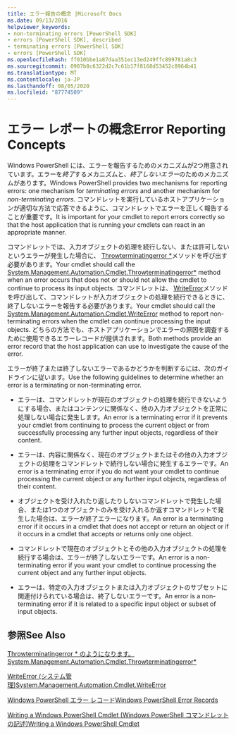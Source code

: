 ```yaml
---
title: エラー報告の概念 |Microsoft Docs
ms.date: 09/13/2016
helpviewer_keywords:
- non-terminating errors [PowerShell SDK]
- errors [PowerShell SDK], described
- terminating errors [PowerShell SDK]
- errors [PowerShell SDK]
ms.openlocfilehash: ff010bbe1a87daa351ec13ed249ffc899781a8c3
ms.sourcegitcommit: 0907b8c6322d2c7c61b17f8168d53452c8964b41
ms.translationtype: MT
ms.contentlocale: ja-JP
ms.lasthandoff: 08/05/2020
ms.locfileid: "87774509"
---
```

# <a name="error-reporting-concepts"></a><span data-ttu-id="873c6-102">エラー レポートの概念</span><span class="sxs-lookup"><span data-stu-id="873c6-102">Error Reporting Concepts</span></span>

<span data-ttu-id="873c6-103">Windows PowerShell には、エラーを報告するためのメカニズムが2つ用意されています。エラーを*終了*するメカニズムと、*終了しないエラー*のためのメカニズムがあります。</span><span class="sxs-lookup"><span data-stu-id="873c6-103">Windows PowerShell provides two mechanisms for reporting errors: one mechanism for *terminating errors* and another mechanism for *non-terminating errors*.</span></span> <span data-ttu-id="873c6-104">コマンドレットを実行しているホストアプリケーションが適切な方法で応答できるように、コマンドレットでエラーを正しく報告することが重要です。</span><span class="sxs-lookup"><span data-stu-id="873c6-104">It is important for your cmdlet to report errors correctly so that the host application that is running your cmdlets can react in an appropriate manner.</span></span>

<span data-ttu-id="873c6-105">コマンドレットでは、入力オブジェクトの処理を続行しない、または許可しないというエラーが発生した場合に、 [Throwterminatingerror \*](/dotnet/api/System.Management.Automation.Cmdlet.ThrowTerminatingError)メソッドを呼び出す必要があります。</span><span class="sxs-lookup"><span data-stu-id="873c6-105">Your cmdlet should call the [System.Management.Automation.Cmdlet.Throwterminatingerror\*](/dotnet/api/System.Management.Automation.Cmdlet.ThrowTerminatingError) method when an error occurs that does not or should not allow the cmdlet to continue to process its input objects.</span></span> <span data-ttu-id="873c6-106">コマンドレットは、 [WriteError](/dotnet/api/System.Management.Automation.Cmdlet.WriteError)メソッドを呼び出して、コマンドレットが入力オブジェクトの処理を続行できるときに、終了しないエラーを報告する必要があります。</span><span class="sxs-lookup"><span data-stu-id="873c6-106">Your cmdlet should call the [System.Management.Automation.Cmdlet.WriteError](/dotnet/api/System.Management.Automation.Cmdlet.WriteError) method to report non-terminating errors when the cmdlet can continue processing the input objects.</span></span> <span data-ttu-id="873c6-107">どちらの方法でも、ホストアプリケーションでエラーの原因を調査するために使用できるエラーレコードが提供されます。</span><span class="sxs-lookup"><span data-stu-id="873c6-107">Both methods provide an error record that the host application can use to investigate the cause of the error.</span></span>

<span data-ttu-id="873c6-108">エラーが終了または終了しないエラーであるかどうかを判断するには、次のガイドラインに従います。</span><span class="sxs-lookup"><span data-stu-id="873c6-108">Use the following guidelines to determine whether an error is a terminating or non-terminating error.</span></span>

- <span data-ttu-id="873c6-109">エラーは、コマンドレットが現在のオブジェクトの処理を続行できないようにする場合、またはコンテンツに関係なく、他の入力オブジェクトを正常に処理しない場合に発生します。</span><span class="sxs-lookup"><span data-stu-id="873c6-109">An error is a terminating error if it prevents your cmdlet from continuing to process the current object or from successfully processing any further input objects, regardless of their content.</span></span>

- <span data-ttu-id="873c6-110">エラーは、内容に関係なく、現在のオブジェクトまたはその他の入力オブジェクトの処理をコマンドレットで続行しない場合に発生するエラーです。</span><span class="sxs-lookup"><span data-stu-id="873c6-110">An error is a terminating error if you do not want your cmdlet to continue processing the current object or any further input objects, regardless of their content.</span></span>

- <span data-ttu-id="873c6-111">オブジェクトを受け入れたり返したりしないコマンドレットで発生した場合、または1つのオブジェクトのみを受け入れるか返すコマンドレットで発生した場合は、エラーが終了エラーになります。</span><span class="sxs-lookup"><span data-stu-id="873c6-111">An error is a terminating error if it occurs in a cmdlet that does not accept or return an object or if it occurs in a cmdlet that accepts or returns only one object.</span></span>

- <span data-ttu-id="873c6-112">コマンドレットで現在のオブジェクトとその他の入力オブジェクトの処理を続行する場合は、エラーが終了しないエラーです。</span><span class="sxs-lookup"><span data-stu-id="873c6-112">An error is a non-terminating error if you want your cmdlet to continue processing the current object and any further input objects.</span></span>

- <span data-ttu-id="873c6-113">エラーは、特定の入力オブジェクトまたは入力オブジェクトのサブセットに関連付けられている場合は、終了しないエラーです。</span><span class="sxs-lookup"><span data-stu-id="873c6-113">An error is a non-terminating error if it is related to a specific input object or subset of input objects.</span></span>

## <a name="see-also"></a><span data-ttu-id="873c6-114">参照</span><span class="sxs-lookup"><span data-stu-id="873c6-114">See Also</span></span>

[<span data-ttu-id="873c6-115">Throwterminatingerror \* のようになります。</span><span class="sxs-lookup"><span data-stu-id="873c6-115">System.Management.Automation.Cmdlet.Throwterminatingerror\*</span></span>](/dotnet/api/System.Management.Automation.Cmdlet.ThrowTerminatingError)

[<span data-ttu-id="873c6-116">WriteError (システム管理)</span><span class="sxs-lookup"><span data-stu-id="873c6-116">System.Management.Automation.Cmdlet.WriteError</span></span>](/dotnet/api/System.Management.Automation.Cmdlet.WriteError)

[<span data-ttu-id="873c6-117">Windows PowerShell エラー レコード</span><span class="sxs-lookup"><span data-stu-id="873c6-117">Windows PowerShell Error Records</span></span>](./windows-powershell-error-records.md)

[<span data-ttu-id="873c6-118">Writing a Windows PowerShell Cmdlet (Windows PowerShell コマンドレットの記述)</span><span class="sxs-lookup"><span data-stu-id="873c6-118">Writing a Windows PowerShell Cmdlet</span></span>](./writing-a-windows-powershell-cmdlet.md)
